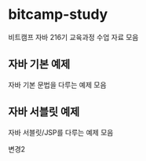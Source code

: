 # bitcamp-study

비트캠프 자바 216기 교육과정 수업 자료 모음

## 자바 기본 예제

자바 기본 문법을 다루는 예제 모음

## 자바 서블릿 예제

자바 서블릿/JSP를 다루는 예제 모음

변경2
